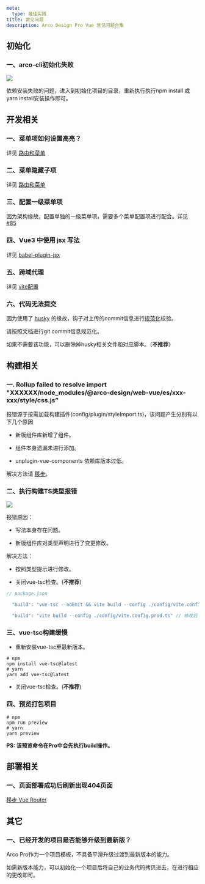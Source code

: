 ```yaml
meta:
  type: 最佳实践
title: 常见问题
description: Arco Design Pro Vue 常见问题合集
```

## 初始化

### 一、arco-cli初始化失败

![](http://p3-armor.byteimg.com/tos-cn-i-49unhts6dw/iShot_2022-05-26_16.12.14.png~tplv-49unhts6dw-image.image)

依赖安装失败的问题，进入到初始化项目的目录，重新执行执行npm install 或 yarn install安装操作即可。

## 开发相关

### 一、菜单项如何设置高亮？
详见 [路由和菜单](/vue/docs/pro/routes-and-menu)

### 二、菜单隐藏子项
详见 [路由和菜单](/vue/docs/pro/routes-and-menu)

### 三、配置一级菜单项

因为架构缘故，配置单独的一级菜单项，需要多个菜单配置项进行配合。详见 [#85]([/vue/docs/pro/routes-and-menu](https://github.com/arco-design/arco-design-pro-vue/issues/85#issuecomment-1142289501))

### 四、Vue3 中使用 jsx 写法

详见 [babel-plugin-jsx](https://github.com/vuejs/babel-plugin-jsx)

### 五、跨域代理
详见 [vite配置](https://cn.vitejs.dev/config/#server-open)

### 六、代码无法提交

因为使用了 [husky](https://github.com/typicode/husky) 的缘故，钩子对上传的commit信息进行[规范化](https://docs.google.com/document/d/1QrDFcIiPjSLDn3EL15IJygNPiHORgU1_OOAqWjiDU5Y/edit#heading=h.greljkmo14y0)校验。

请按照文档进行git commit信息规范化。

如果不需要该功能，可以删除掉husky相关文件和对应脚本。（**不推荐**）


## 构建相关

### 一. Rollup failed to resolve import "XXXXXX/node_modules/@arco-design/web-vue/es/xxx-xxx/style/css.js”

报错源于按需加载构建插件(config/plugin/styleImport.ts)，该问题产生分别有以下几个原因 

- 新版组件库新增了组件。

- 组件本身遗漏未进行添加。

- unplugin-vue-components 依赖库版本过低。

解决方法请 [移步](https://github.com/arco-design/arco-design-pro-vue/issues/71)。

### 二、执行构建TS类型报错

![](http://p3-armor.byteimg.com/tos-cn-i-49unhts6dw/iShot_2022-05-26_17.36.59.png~tplv-49unhts6dw-image.image)

报错原因：

- 写法本身存在问题。

- 新版组件库对类型声明进行了变更修改。

解决方法：

- 按照类型提示进行修改。

- 关闭vue-tsc检查。(**不推荐**)

```ts
// package.json

  "build": "vue-tsc --noEmit && vite build --config ./config/vite.config.prod.ts"  // 修改前

  "build": "vite build --config ./config/vite.config.prod.ts" // 修改后
```

### 三、vue-tsc构建缓慢

- 重新安装vue-tsc至最新版本。

```shell
# npm
npm install vue-tsc@latest
# yarn
yarn add vue-tsc@latest
```

- 关闭vue-tsc检查。(**不推荐**)


### 四、预览打包项目

```shell
# npm
npm run preview
# yarn
yarn preview
```
**PS: 该预览命令在Pro中会先执行build操作。**

## 部署相关

### 一、页面部署成功后刷新出现404页面

[移步 Vue Router](https://router.vuejs.org/guide/essentials/history-mode.html)

## 其它

### 一、已经开发的项目是否能够升级到最新版？

Arco Pro作为一个项目模板，不具备平滑升级过渡到最新版本的能力。

如需新版本能力，可以初始化一个项目后将自己的业务代码拷贝进去，在进行相应的更改即可。
